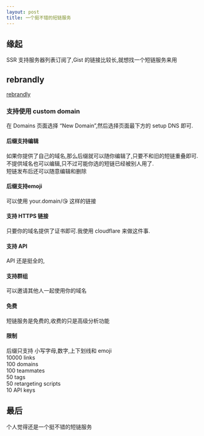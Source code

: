 ```yaml
---
layout: post
title: 一个挺不错的短链服务
---
```


## 缘起
SSR 支持服务器列表订阅了,Gist 的链接比较长,就想找一个短链服务来用
 
## rebrandly
[rebrandly](https://www.rebrandly.com)
### 支持使用 custom domain  
在 Domains 页面选择 “New Domain”,然后选择页面最下方的 setup DNS 即可.  
 
#### 后缀支持编辑  
如果你提供了自己的域名,那么后缀就可以随你编辑了,只要不和旧的短链重叠即可.  
不提供域名也可以编辑,只不过可能你选的短链已经被别人用了.  
短链发布后还可以随意编辑和删除  
 
#### 后缀支持emoji
可以使用 your.domain/😘 这样的链接

#### 支持 HTTPS 链接
只要你的域名提供了证书即可.我使用 cloudflare 来做这件事.
 
#### 支持 API
API 还是挺全的,
 
#### 支持群组
可以邀请其他人一起使用你的域名
 
#### 免费
短链服务是免费的,收费的只是高级分析功能
 
#### 限制
后缀只支持 小写字母,数字,上下划线和 emoji  
10000 links  
100 domains  
100 teammates  
50 tags  
50 retargeting scripts  
10 API keys  
 
## 最后
个人觉得还是一个挺不错的短链服务

